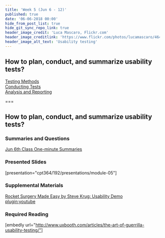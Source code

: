 ```yaml
---
title: 'Week 5 (Jun 6 - 12)'
published: true
date: '06-06-2018 00:00'
hide_from_post_list: true
hide_git_sync_repo_link: true
header_image_credit: 'Luca Mascaro, Flickr.com'
header_image_creditlink: 'https://www.flickr.com/photos/lucamascaro/4642289926/in/album-72157624141181008/'
header_image_alt_text: 'Usability testing'
---
```


## How to plan, conduct, and summarize usability tests?  
[Testing Methods](../../presentations/module-05?target=_blank#/module-05-4)  
[Conducting Tests](../../presentations/module-05?target=_blank#/module-05-5)  
[Analysis and Reporting](../../presentations/module-05?target=_blank#/module-05-6)  

===

## **How to plan, conduct, and summarize usability tests?**

### Summaries and Questions  
[Jun 6th Class One-minute Summaries](https://sso.canvaslms.com/courses/1413912/assignments/9519522)

### Presented Slides  
[presentation="cpt364/192/presentations/module-05"]

### Supplemental Materials  
[Rocket Surgery Made Easy by Steve Krug: Usability Demo](https://www.youtube.com/watch?v=QckIzHC99Xc)  
[plugin:youtube](https://www.youtube.com/watch?v=QckIzHC99Xc)

### Required Reading  
[embedly url="http://www.uxbooth.com/articles/the-art-of-guerrilla-usability-testing/"]
